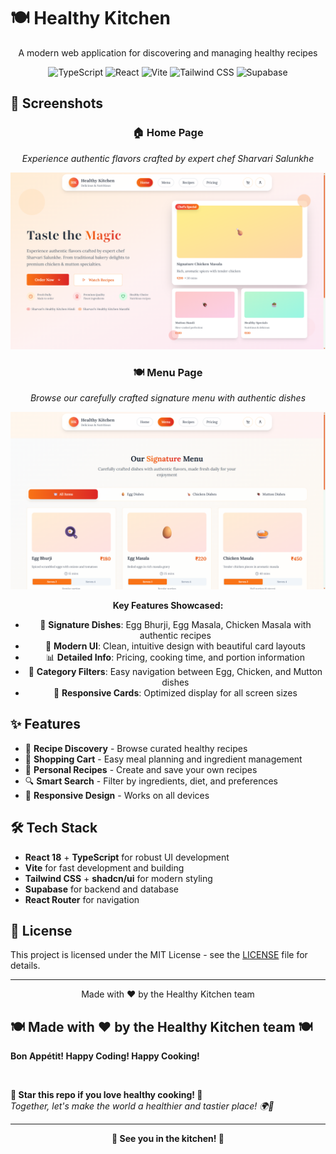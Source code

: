 # 🍽️ Healthy Kitchen

<div align="center">
  <p>A modern web application for discovering and managing healthy recipes</p>
  
  ![TypeScript](https://img.shields.io/badge/TypeScript-007ACC?style=for-the-badge&logo=typescript&logoColor=white)
  ![React](https://img.shields.io/badge/React-20232A?style=for-the-badge&logo=react&logoColor=61DAFB)
  ![Vite](https://img.shields.io/badge/Vite-646CFF?style=for-the-badge&logo=vite&logoColor=white)
  ![Tailwind CSS](https://img.shields.io/badge/Tailwind_CSS-38B2AC?style=for-the-badge&logo=tailwind-css&logoColor=white)  ![Supabase](https://img.shields.io/badge/Supabase-3ECF8E?style=for-the-badge&logo=supabase&logoColor=white)
</div>

## 📸 Screenshots

<div align="center">
  
### 🏠 Home Page
*Experience authentic flavors crafted by expert chef Sharvari Salunkhe*

![Home Page](public/screenshots/home-page.png)

### 🍽️ Menu Page  
*Browse our carefully crafted signature menu with authentic dishes*

![Menu Page](public/screenshots/menu-page.png)

**Key Features Showcased:**
- 🍳 **Signature Dishes**: Egg Bhurji, Egg Masala, Chicken Masala with authentic recipes
- 🎨 **Modern UI**: Clean, intuitive design with beautiful card layouts  
- 📊 **Detailed Info**: Pricing, cooking time, and portion information
- 🔄 **Category Filters**: Easy navigation between Egg, Chicken, and Mutton dishes
- 📱 **Responsive Cards**: Optimized display for all screen sizes

</div>

## ✨ Features

- 🥗 **Recipe Discovery** - Browse curated healthy recipes
- 🛒 **Shopping Cart** - Easy meal planning and ingredient management  
- 👤 **Personal Recipes** - Create and save your own recipes
- 🔍 **Smart Search** - Filter by ingredients, diet, and preferences
- 📱 **Responsive Design** - Works on all devices


## 🛠️ Tech Stack

- **React 18** + **TypeScript** for robust UI development
- **Vite** for fast development and building
- **Tailwind CSS** + **shadcn/ui** for modern styling
- **Supabase** for backend and database
- **React Router** for navigation


## 📄 License

This project is licensed under the MIT License - see the [LICENSE](LICENSE) file for details.

---

<div align="center">
  <p>Made with ❤️ by the Healthy Kitchen team</p>
</div>
  <h2>🍽️ Made with ❤️ by the Healthy Kitchen team 🍽️</h2>
  <p>
    <strong>Bon Appétit! Happy Coding! Happy Cooking!</strong>
  </p>
  
  <br>
  
  <strong>🌟 Star this repo if you love healthy cooking! 🌟</strong>
  <br>
  <em>Together, let's make the world a healthier and tastier place! 🌍🥗</em>
</div>

---

<div align="center">
  <strong>🍴 See you in the kitchen! 🍴</strong>
</div>
